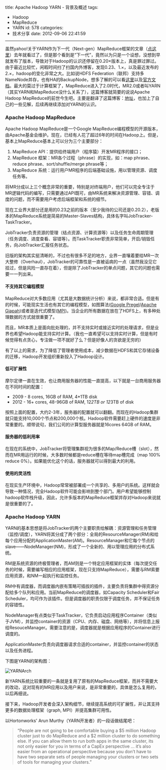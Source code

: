 title: Apache Hadoop YARN - 背景及概述
tags:
  - Hadoop
  - MapReduce
  - YARN
id: 578
categories:
  - 技术分享
date: 2012-09-06 22:41:59
---

虽然yahoo!关于YARN作为下一代（Next-gen）MapReduce框架的文章（[点这里](http://developer.yahoo.com/blogs/hadoop/posts/2011/02/mapreduce-nextgen/)）去年就看过了，但是那个看到是“下一代”，竟然以为只是一个设想，没想到早就发布了版本，导致对于Hadoop的认识还停留在0.20×版本上，真是罪过罪过。由于最近比较忙，闲暇时间扫了扫国内外博客，发现0.23、1.×，以及最近发布的2.×，hadoop的变化非常之大。比如说HDFS Federation（联邦）支持多NameNode并存，也有HA的BackupNode，想多了解的可以看[这里](http://ai-longyu.iteye.com/blog/1566619)以及[官方文档](http://hadoop.apache.org/common/docs/r0.23.0/hadoop-yarn/hadoop-yarn-site/Federation.html)。最大的莫过于计算框架了，MapReduce进入了2.0时代，MR2.0或者叫YARN（其实YARN和MapReduce没什么关系了），这篇博客就简要的说说Apache Hadoop MapReduce的前世今生吧。主要是翻译了这篇博客：[地址](http://hortonworks.com/blog/apache-hadoop-yarn-background-and-an-overview/)，也加上了自己的一些见解，后续再继续添加对YARN的认识。

<!--more-->

### Apache Hadoop MapReduce

Apache Hadoop MapReduce是一个Google MapReduce编程模型的开源版本，由Apache基金会维护。现在，已经有人花了超过6年的时间在Hadoop上。但是，基本上MapReduce基本上可以分为三个主要部分：

1. MapReduce API：提供给终端用户（程序猿）开发MR程序的接口；
2. MapReduce 框架：MR各个过程（phrase）的实现，如：map phrase、reduce phrase、sort/shuffle/merge phrase等；
3. MapReduce 系统：运行用户MR程序的后端基础设施，用以管理资源、调度任务等。  

将MR分成以上三个概念非常的重要，特别是对终端用户，他们可以完全专注于MR逻辑代码的编写，只需要通过API既可，由MR系统来解决资源管理、容错、调度的问题，而不需要用户考虑后端框架和系统的细节。

现在工业界大部分还是用的0.23之前的版本（至少我待的公司还是0.20.2），老版本的MapReduce系统是简易的Master-Slaves结构，具体名字叫JobTracker-TaskTracker。

JobTracker负责资源的管理（结点资源、计算资源等）以及任务生命周期管理（任务调度、进度查看、容错等）。而TaskTracker职责非常简单，开启/销毁任务，向JobTracker汇报任务状态。

旧版的架构其实挺清晰的，不过也有很多不足的地方，业界一直嚷着要给MR一次大整修（Overhaul），JobTracker的可靠性是一直被诟病的一点（虽然我没见它挂过，但是风险一直存在着），但是除了JobTracker的单点问题，其它的问题也需要一一列出来。

#### 不支持其它编程模型

MapReduce对大多数应用（尤其是大数据统计分析）来说，都非常合适。但是有的时候，可能现实生活也有其它的编程模型，如图算法([Google Pregel](http://www.csdn.net/article/2012-08-20/2808870)/[Apache Giapah](http://giraph.apache.org/))或者是迭代式模型([MPI](http://en.wikipedia.org/wiki/Message_Passing_Interface))。当企业的所有数据在放在了HDFS上，有多种处理数据的方式就很重要了。

而且，MR本质上是面向批处理的，并不支持实时或接近实时的处理请求，但是业界也希望Hadoop能支持实时计算。（我也一直希望可以支持实时计算，但是有时候觉得有点贪心，专注做一项不就好了么？但是好像人的贪欲是无穷的）

有了以上的需求，为了降低了管理者使用成本，减少数据在HDFS和其它存储设备的迁移，Hadoop开发组织重新投入了Hadoop设计。

#### 低可扩展性

摩尔定律一直在生效，也让商用服务器的性能一直提高，以下就是一台商用服务器在不同时间的配置：

* 2009 - 8 cores, 16GB of RAM, 4*1TB disk
* 2012 - 16+ cores, 48-96GB of RAM, 12*2TB or 12*3TB of disk

按照上面的配置，大约2-3年，服务器的配置就可以翻翻。而现在的Hadoop集群就只能支持10,000个节点和200,000个核。Hadoop软件需要赶上硬件的速度是非常重要的。顺带说句，我们公司的计算型服务器就是16cores 64GB of RAM。

#### 服务器的低利用率

在现在的系统中，JobTracker将管理集群视为很多的Map/Reduce槽（slot），然而在MR用运行的时候，大多数时候都是reduce槽在等待map槽完成（map 100% reduce 0%）。如果能优化这个的话，服务器就可以得到最大的利用。

#### 使用的灵活性

在现实生产环境中，Hadoop常常被部署成一个共享的、多用户的系统。这样就会导致一种情况，完全Hadoop软件可能会影响到整个部门。用户希望能够控制hadoop软件栈升级，因此，允许多版本的MapReduce框架并存对Hadoop来说就是很重要的了。

### Apache Hadoop YARN

YARN的基本思想是将JobTracker的两个主要职责给解耦：资源管理和任务管理（监控/调度），YARN将其分成了两个部分：全局的ResourceManager(RM)和给每个应用分配的ApplicationMaster(AM)。ResourceManager和它每个节点的slave——NodeManager(NM)，形成了一个全新的、用以管理应用的分布式系统。

RM是系统资源的终极管理者，而AM则是一个特定应用框架的实体（每次提交任务的时候，需要编写相应的应用框架，现在只支持MapReduce），需要与RM索要应用资源，和NM一起执行和监控任务。

RM中有调度器，而调度器内嵌有策略可插拔的插件，主要负责将集群中得资源分配给多个队列和应用。当前MapReduce的调度器，如Capacity Scheduler和Fair Scheduler，均可作为该插件。但是调度器的职责仅限于调度任务，并不保证任务的容错性。

NodeManager有点类似于TaskTracker，它负责启动应用程序Container（类似于JVM），并监控container的资源（CPU、内存、磁盘、网络等），并将信息上报给ResouceManager。需要注意的是，调度器就是根据应用程序的Container进行调度的。

ApplicationMaster负责向调度器请求合适的container，并监控container的状态以及任务进程。

下图是YARN的架构图：

![YARNArch](/images/2012/09/YARNArch.png)

新YARN系统比较重要的一条就是复用了原有的MapReduce框架，而并不需要大的改动，这对现有的MR应用以及用户来说，是非常重要的，具体是怎么复用的，以后再细说。

接下来，Hadoop开发者会深入架构细节，继续提高系统的可扩展性，并让其支持更多的数据处理框架（graph, MPI）并提高集群可用性。

以Hortonworks' Arun Murthy（YARN开发者）的一段话做结尾吧：

> “People are not going to be comfortable buying a $5 million Hadoop cluster just to do MapReduce and a $2 million cluster to do something else. If you can allow them to run both apps in the same cluster, its not only easier for you in terms of a CapEx perspective … it’s also easier from an operational perspective because you don’t have to have two separate sets of people managing your clusters or two sets of tools for managing your clusters.”
